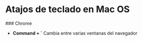 # Atajos de teclado en Mac OS

### Chrome
- __Command + `__ Cambia entre varias ventanas del navegador
